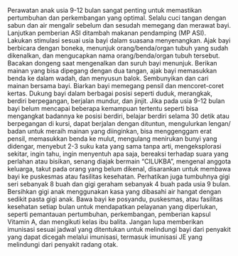 Perawatan anak usia 9-12 bulan sangat penting untuk memastikan pertumbuhan dan perkembangan yang optimal. Selalu cuci tangan dengan sabun dan air mengalir sebelum dan sesudah memegang dan merawat bayi. Lanjutkan pemberian ASI ditambah makanan pendamping (MP ASI). Lakukan stimulasi sesuai usia bayi dalam suasana menyenangkan. Ajak bayi berbicara dengan boneka, menunjuk orang/benda/organ tubuh yang sudah dikenalkan, dan mengucapkan nama orang/benda/organ tubuh tersebut. Bacakan dongeng saat mengenalkan dan suruh bayi menunjuk. Berikan mainan yang bisa dipegang dengan dua tangan, ajak bayi memasukkan benda ke dalam wadah, dan menyusun balok. Sembunyikan dan cari mainan bersama bayi. Biarkan bayi memegang pensil dan mencoret-coret kertas. Dukung bayi dalam berbagai posisi seperti duduk, merangkak, berdiri berpegangan, berjalan mundur, dan jinjit. Jika pada usia 9-12 bulan bayi belum mencapai beberapa kemampuan tertentu seperti bisa mengangkat badannya ke posisi berdiri, belajar berdiri selama 30 detik atau berpegangan di kursi, dapat berjalan dengan dituntun, mengulurkan lengan/ badan untuk meraih mainan yang diinginkan, bisa menggenggam erat pensil, memasukkan benda ke mulut, mengulang menirukan bunyi yang didengar, menyebut 2-3 suku kata yang sama tanpa arti, mengeksplorasi sekitar, ingin tahu, ingin menyentuh apa saja, bereaksi terhadap suara yang perlahan atau bisikan, senang diajak bermain “CILUKBA”, mengenal anggota keluarga, takut pada orang yang belum dikenal, disarankan untuk membawa bayi ke puskesmas atau fasilitas kesehatan. Perhatikan juga tumbuhnya gigi seri sebanyak 8 buah dan gigi geraham sebanyak 4 buah pada usia 9 bulan. Bersihkan gigi anak menggunakan kasa yang dibasahi air hangat dengan sedikit pasta gigi anak. Bawa bayi ke posyandu, puskesmas, atau fasilitas kesehatan setiap bulan untuk mendapatkan pelayanan yang diperlukan, seperti pemantauan pertumbuhan, perkembangan, pemberian kapsul Vitamin A, dan mengikuti kelas ibu balita. Jangan lupa memberikan imunisasi sesuai jadwal yang ditentukan untuk melindungi bayi dari penyakit yang dapat dicegah melalui imunisasi, termasuk imunisasi JE yang melindungi dari penyakit radang otak.